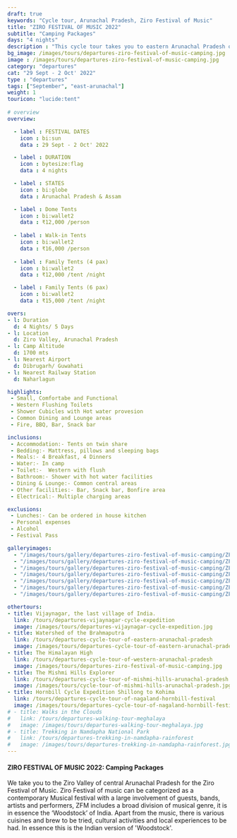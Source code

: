 ```yaml
---
draft: true
keywords: "Cycle tour, Arunachal Pradesh, Ziro Festival of Music"
title: "ZIRO FESTIVAL OF MUSIC 2022"
subtitle: "Camping Packages"
days: "4 nights"
description : "This cycle tour takes you to eastern Arunachal Pradesh on a multiday cycling holiday."
bg_image: /images/tours/departures-ziro-festival-of-music-camping.jpg
image : /images/tours/departures-ziro-festival-of-music-camping.jpg
category: "departures"
cat: "29 Sept - 2 Oct' 2022"
type : "departures"
tags: ["September", "east-arunachal"]
weight: 1
touricon: "lucide:tent"
 
# overview
overview:

  - label : FESTIVAL DATES
    icon : bi:sun
    data : 29 Sept - 2 Oct' 2022

  - label : DURATION
    icon : bytesize:flag
    data : 4 nights

  - label : STATES
    icon : bi:globe
    data : Arunachal Pradesh & Assam

  - label : Dome Tents
    icon : bi:wallet2
    data : ₹12,000 /person 
  
  - label : Walk-in Tents
    icon : bi:wallet2
    data : ₹16,000 /person
  
  - label : Family Tents (4 pax)
    icon : bi:wallet2
    data : ₹12,000 /tent /night

  - label : Family Tents (6 pax)
    icon : bi:wallet2
    data : ₹15,000 /tent /night  

overs:
- l: Duration 
  d: 4 Nights/ 5 Days
- l: Location
  d: Ziro Valley, Arunachal Pradesh 
- l: Camp Altitude
  d: 1700 mts
- l: Nearest Airport
  d: Dibrugarh/ Guwahati
- l: Nearest Railway Station
  d: Naharlagun

highlights:
 - Small, Comfortabe and Functional 
 - Western Flushing Toilets
 - Shower Cubicles with Hot water provesion
 - Common Dining and Lounge areas
 - Fire, BBQ, Bar, Snack bar

inclusions:
 - Accommodation:- Tents on twin share
 - Bedding:- Mattress, pillows and sleeping bags
 - Meals:- 4 Breakfast, 4 Dinners
 - Water:- In camp 
 - Toilet:-  Western with flush
 - Bathroom:- Shower with hot water facilities
 - Dining & Lounge:- Common central areas
 - Other facilities:- Bar, Snack bar, Bonfire area
 - Electrical:- Multiple charging areas

exclusions:
 - Lunches:- Can be ordered in house kitchen
 - Personal expenses
 - Alcohol
 - Festival Pass

galleryimages:
  - "/images/tours/gallery/departures-ziro-festival-of-music-camping/ZFM-camping-1.jpg"
  - "/images/tours/gallery/departures-ziro-festival-of-music-camping/ZFM-camping-2.jpg" 
  - "/images/tours/gallery/departures-ziro-festival-of-music-camping/ZFM-camping-3.jpg" 
  - "/images/tours/gallery/departures-ziro-festival-of-music-camping/ZFM-camping-4.jpg" 
  - "/images/tours/gallery/departures-ziro-festival-of-music-camping/ZFM-camping-5.jpg" 
  - "/images/tours/gallery/departures-ziro-festival-of-music-camping/ZFM-camping-6.jpg" 
  - "/images/tours/gallery/departures-ziro-festival-of-music-camping/ZFM-camping-7.jpg"

othertours:
- title: Vijaynagar, the last village of India.
  link: /tours/departures-vijaynagar-cycle-expedition
  image: /images/tours/departures-vijaynagar-cycle-expedition.jpg
- title: Watershed of the Brahmaputra
  link: /tours/departures-cycle-tour-of-eastern-arunachal-pradesh
  image: /images/tours/departures-cycle-tour-of-eastern-arunachal-pradesh.jpg
- title: The Himalayan High
  link: /tours/departures-cycle-tour-of-western-arunachal-pradesh
  image: /images/tours/departures-ziro-festival-of-music-camping.jpg
- title: The Mishmi Hills Explorer 
  link: /tours/departures-cycle-tour-of-mishmi-hills-arunachal-pradesh
  image: /images/tours/cycle-tour-of-mishmi-hills-arunachal-pradesh.jpg
- title: Hornbill Cycle Expedition Shillong to Kohima
  link: /tours/departures-cycle-tour-of-nagaland-hornbill-festival
  image: /images/tours/departures-cycle-tour-of-nagaland-hornbill-festival.jpg
# - title: Walks in the Clouds
#   link: /tours/departures-walking-tour-meghalaya
#   image: /images/tours/departures-walking-tour-meghalaya.jpg
# - title: Trekking in Namdapha National Park
#   link: /tours/departures-trekking-in-namdapha-rainforest
#   image: /images/tours/departures-trekking-in-namdapha-rainforest.jpg    
---
```


#### ZIRO FESTIVAL OF MUSIC 2022: Camping Packages 

We take you to the Ziro Valley of central Arunachal Pradesh for the Ziro Festival of Music. Ziro Festival of music can be categorized as a contemporary Musical festival with a large involvement of guests, bands, artists and performers, ZFM includes a broad division of musical genre, it is in essence the ‘Woodstock’ of India. Apart from the music, there is various  cuisines and brew to be tried, cultural activities and local experiences to be had. In essence this is the Indian version of 'Woodstock'.





